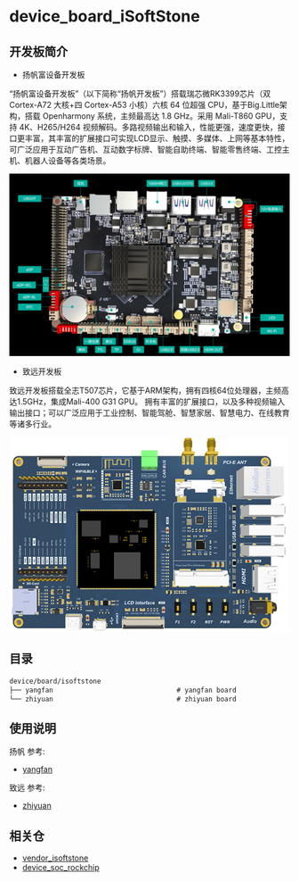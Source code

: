 # device_board_iSoftStone

## 开发板简介

- 扬帆富设备开发板

“扬帆富设备开发板”（以下简称“扬帆开发板”）搭载瑞芯微RK3399芯片（双 Cortex-A72 大核+四 Cortex-A53 小核）六核 64 位超强 CPU，基于Big.Little架构，搭载 Openharmony 系统，主频最高达 1.8 GHz。采用 Mali-T860 GPU，支持 4K、H265/H264 视频解码。多路视频输出和输入，性能更强，速度更快，接口更丰富，其丰富的扩展接口可实现LCD显示、触摸、多媒体、上网等基本特性，可广泛应用于互动广告机、互动数字标牌、智能自助终端、智能零售终端、工控主机、机器人设备等各类场景。

![图1 扬帆开发板](yangfan/figures/yangfan_board.png)

- 致远开发板

致远开发板搭载全志T507芯片，它基于ARM架构，拥有四核64位处理器，主频高达1.5GHz，集成Mali-400 G31 GPU。
拥有丰富的扩展接口，以及多种视频输入输出接口；可以广泛应用于工业控制、智能驾舱、智慧家居、智慧电力、在线教育等诸多行业。

![图2 致远开发板](zhiyuan/figures/EVB_OH1.png)

## 目录

```
device/board/isoftstone
├── yangfan                               # yangfan board
└── zhiyuan                               # zhiyuan board
```

## 使用说明

扬帆 参考:
- [yangfan](https://gitee.com/openharmony-sig/device_board_isoftstone/tree/master/yangfan/README_zh.md)

致远 参考:
- [zhiyuan](https://gitee.com/openharmony-sig/device_board_isoftstone/tree/master/zhiyuan/README_zh.md)


## 相关仓

* [vendor_isoftstone](https://gitee.com/openharmony-sig/vendor_isoftstone)
* [device_soc_rockchip](https://gitee.com/openharmony-sig/device_soc_rockchip)
